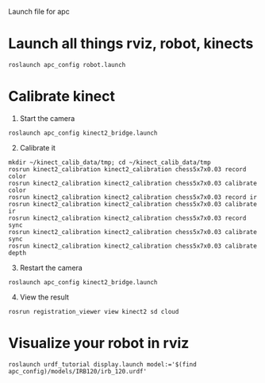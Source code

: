 Launch file for apc

Launch all things rviz, robot, kinects
========
```
roslaunch apc_config robot.launch
```

Calibrate kinect
========
1. Start the camera
```
roslaunch apc_config kinect2_bridge.launch
```
2. Calibrate it
```
mkdir ~/kinect_calib_data/tmp; cd ~/kinect_calib_data/tmp
rosrun kinect2_calibration kinect2_calibration chess5x7x0.03 record color
rosrun kinect2_calibration kinect2_calibration chess5x7x0.03 calibrate color
rosrun kinect2_calibration kinect2_calibration chess5x7x0.03 record ir
rosrun kinect2_calibration kinect2_calibration chess5x7x0.03 calibrate ir
rosrun kinect2_calibration kinect2_calibration chess5x7x0.03 record sync
rosrun kinect2_calibration kinect2_calibration chess5x7x0.03 calibrate sync
rosrun kinect2_calibration kinect2_calibration chess5x7x0.03 calibrate depth
```
3. Restart the camera
```
roslaunch apc_config kinect2_bridge.launch
```
4. View the result
```
rosrun registration_viewer view kinect2 sd cloud
```

Visualize your robot in rviz
=======
```
roslaunch urdf_tutorial display.launch model:='$(find apc_config)/models/IRB120/irb_120.urdf'
```